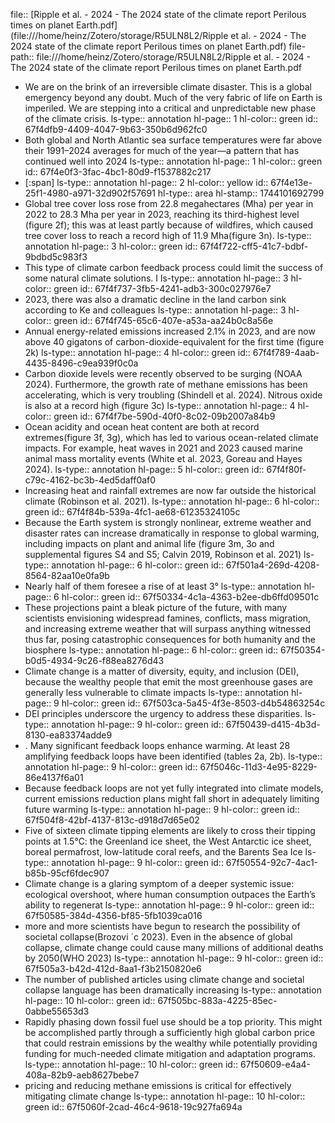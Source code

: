 file:: [Ripple et al. - 2024 - The 2024 state of the climate report Perilous times on planet Earth.pdf](file:///home/heinz/Zotero/storage/R5ULN8L2/Ripple et al. - 2024 - The 2024 state of the climate report Perilous times on planet Earth.pdf)
file-path:: file:///home/heinz/Zotero/storage/R5ULN8L2/Ripple et al. - 2024 - The 2024 state of the climate report Perilous times on planet Earth.pdf

- We are on the brink of an irreversible climate disaster. This is a global emergency beyond any doubt. Much of the very fabric of life on Earth is imperiled. We are stepping into a critical and unpredictable new phase of the climate crisis.
  ls-type:: annotation
  hl-page:: 1
  hl-color:: green
  id:: 67f4dfb9-4409-4047-9b63-350b6d962fc0
- Both global and North Atlantic sea surface temperatures were far above their 1991–2024 averages for much of the year—a pattern that has continued well into 2024 
  ls-type:: annotation
  hl-page:: 1
  hl-color:: green
  id:: 67f4e0f3-3fac-4bc1-80d9-f1537882c217
- [:span]
  ls-type:: annotation
  hl-page:: 2
  hl-color:: yellow
  id:: 67f4e13e-25f1-4980-a971-32d902f57691
  hl-type:: area
  hl-stamp:: 1744101692799
- Global tree cover loss rose from 22.8 megahectares (Mha) per year in 2022 to 28.3 Mha per year in 2023, reaching its third-highest level (figure 2f); this was at least partly because of wildfires, which caused tree cover loss to reach a record high of 11.9 Mha(figure 3n). 
  ls-type:: annotation
  hl-page:: 3
  hl-color:: green
  id:: 67f4f722-cff5-41c7-bdbf-9bdbd5c983f3
- This type of climate carbon feedback process could limit the success of some natural climate solutions. I
  ls-type:: annotation
  hl-page:: 3
  hl-color:: green
  id:: 67f4f737-3fb5-4241-adb3-300c027976e7
- 2023, there was also a dramatic decline in the land carbon sink according to Ke and colleagues 
  ls-type:: annotation
  hl-page:: 3
  hl-color:: green
  id:: 67f4f745-65c6-407e-a53a-aa24b0c8a56e
- Annual energy-related emissions increased 2.1% in 2023, and are now above 40 gigatons of carbon-dioxide-equivalent for the first time (figure 2k)
  ls-type:: annotation
  hl-page:: 4
  hl-color:: green
  id:: 67f4f789-4aab-4435-8496-c9ea939f0c0a
- Carbon dioxide levels were recently observed to be surging (NOAA 2024). Furthermore, the growth rate of methane emissions has been accelerating, which is very troubling (Shindell et al. 2024). Nitrous oxide is also at a record high (figure 3c)
  ls-type:: annotation
  hl-page:: 4
  hl-color:: green
  id:: 67f4f7be-590d-40f0-8c02-09b2007a84b9
- Ocean acidity and ocean heat content are both at record extremes(figure 3f, 3g), which has led to various ocean-related climate impacts. For example, heat waves in 2021 and 2023 caused marine animal mass mortality events (White et al. 2023, Goreau and Hayes 2024). 
  ls-type:: annotation
  hl-page:: 5
  hl-color:: green
  id:: 67f4f80f-c79c-4162-bc3b-4ed5daff0af0
- Increasing heat and rainfall extremes are now far outside the historical climate (Robinson et al. 2021). 
  ls-type:: annotation
  hl-page:: 6
  hl-color:: green
  id:: 67f4f84b-539a-4fc1-ae68-61235324105c
- Because the Earth system is strongly nonlinear, extreme weather and disaster rates can increase dramatically in response to global warming, including impacts on plant and animal life (figure 3m, 3o and supplemental figures S4 and S5; Calvin 2019, Robinson et al. 2021)
  ls-type:: annotation
  hl-page:: 6
  hl-color:: green
  id:: 67f501a4-269d-4208-8564-82aa10e0fa9b
- Nearly half of them foresee a rise of at least 3°
  ls-type:: annotation
  hl-page:: 6
  hl-color:: green
  id:: 67f50334-4c1a-4363-b2ee-db6ffd09501c
- These projections paint a bleak picture of the future, with many scientists envisioning widespread famines, conflicts, mass migration, and increasing extreme weather that will surpass anything witnessed thus far, posing catastrophic consequences for both humanity and the biosphere
  ls-type:: annotation
  hl-page:: 6
  hl-color:: green
  id:: 67f50354-b0d5-4934-9c26-f88ea8276d43
- Climate change is a matter of diversity, equity, and inclusion (DEI), because the wealthy people that emit the most greenhouse gases are generally less vulnerable to climate impacts
  ls-type:: annotation
  hl-page:: 9
  hl-color:: green
  id:: 67f503ca-5a45-4f3e-8503-d4b54863254c
- DEI principles underscore the urgency to address these disparities.
  ls-type:: annotation
  hl-page:: 9
  hl-color:: green
  id:: 67f50439-d415-4b3d-8130-ea83374adde9
- . Many significant feedback loops enhance warming. At least 28 amplifying feedback loops have been identified (tables 2a, 2b).
  ls-type:: annotation
  hl-page:: 9
  hl-color:: green
  id:: 67f5046c-11d3-4e95-8229-86e4137f6a01
- Because feedback loops are not yet fully integrated into climate models, current emissions reduction plans might fall short in adequately limiting future warming
  ls-type:: annotation
  hl-page:: 9
  hl-color:: green
  id:: 67f504f8-42bf-4137-813c-d918d7d65e02
- Five of sixteen climate tipping elements are likely to cross their tipping points at 1.5°C: the Greenland ice sheet, the West Antarctic ice sheet, boreal permafrost, low-latitude coral reefs, and the Barents Sea Ice 
  ls-type:: annotation
  hl-page:: 9
  hl-color:: green
  id:: 67f50554-92c7-4ac1-b85b-95cf6fdec907
- Climate change is a glaring symptom of a deeper systemic issue: ecological overshoot, where human consumption outpaces the Earth’s ability to regenerat
  ls-type:: annotation
  hl-page:: 9
  hl-color:: green
  id:: 67f50585-384d-4356-bf85-5fb1039ca016
- more and more scientists have begun to research the possibility of societal collapse(Brozovi ´c 2023). Even in the absence of global collapse, climate change could cause many millions of additional deaths by 2050(WHO 2023)
  ls-type:: annotation
  hl-page:: 9
  hl-color:: green
  id:: 67f505a3-b42d-412d-8aa1-f3b2150820e6
- The number of published articles using climate change and societal collapse language has been dramatically increasing
  ls-type:: annotation
  hl-page:: 10
  hl-color:: green
  id:: 67f505bc-883a-4225-85ec-0abbe55653d3
- Rapidly phasing down fossil fuel use should be a top priority. This might be accomplished partly through a sufficiently high global carbon price that could restrain emissions by the wealthy while potentially providing funding for much-needed climate mitigation and adaptation programs.
  ls-type:: annotation
  hl-page:: 10
  hl-color:: green
  id:: 67f50609-e4a4-408a-82b9-aeb8627bebe7
- pricing and reducing methane emissions is critical for effectively mitigating climate change
  ls-type:: annotation
  hl-page:: 10
  hl-color:: green
  id:: 67f5060f-2cad-46c4-9618-19c927fa694a